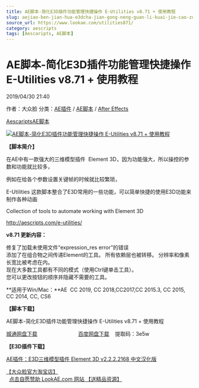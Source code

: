 ```yaml
---
title: AE脚本-简化E3D插件功能管理快捷操作 E-Utilities v8.71 + 使用教程
slug: aejiao-ben-jian-hua-e3dcha-jian-gong-neng-guan-li-kuai-jie-cao-zuo-e-utilities-v8-71-shi-yong-jiao-cheng
source_url: https://www.lookae.com/utilities871/
category: aescripts
tags: [Aescaripts, AE脚本]
---
```

# AE脚本-简化E3D插件功能管理快捷操作 E-Utilities v8.71 + 使用教程

2019/04/30 21:40

作者：大众脸
分类：[AE插件](https://www.lookae.com/after-effects/aechajian/) / [AE脚本](https://www.lookae.com/after-effects/aescripts/) / [After Effects](https://www.lookae.com/after-effects/)

[Aescaripts](https://www.lookae.com/tag/aescaripts/)[AE脚本](https://www.lookae.com/tag/ae%e8%84%9a%e6%9c%ac/)

[![AE脚本-简化E3D插件功能管理快捷操作 E-Utilities v8.71 + 使用教程](https://www.lookae.com/wp-content/uploads/2017/09/E-Utilities.jpg "AE脚本-简化E3D插件功能管理快捷操作 E-Utilities v8.71 + 使用教程-LookAE.com")](https://www.lookae.com/wp-content/uploads/2017/09/E-Utilities.jpg)

**【脚本简介】**

在AE中有一款强大的三维模型插件  Element 3D，因为功能强大，所以操控的参数和功能就比较多，

例如在给各个参数设置关键帧的时候就比较繁琐，

E-Utilities 这款脚本整合了E3D常用的一些功能，可以简单快捷的使用E3D功能来制作各种动画

Collection of tools to automate working with Element 3D

http://aescripts.com/e-utilities/

**v8.71 更新内容：**

修复了加载未使用文件“expression\_res error”的错误  
添加了在组合物之间传递Element的工具。 所有依赖层也被转移。 分辨率和像素长宽比被考虑在内。  
现在大多数工具都有不同的模式（使用Ctrl键单击工具）。  
您可以更改按钮的顺序并隐藏不需要的工具。

**适用于Win/Mac：**AE  CC 2019, CC 2018,CC2017,CC 2015.3, CC 2015, CC 2014, CC, CS6

**【脚本下载】**

AE脚本-简化E3D插件功能管理快捷操作 E-Utilities v8.71 + 使用教程

[城通网盘下载](https://lookae.ctfile.com/fs/680462-370157015)                            [百度网盘下载](https://pan.baidu.com/s/1R4UGXXCUhUS6bcQoxxL17A)    提取码：3e5w

**【E3D插件下载】**

[AE插件：E3D三维模型插件 Element 3D v2.2.2.2168 中文汉化版](https://www.lookae.com/element-3d-2168-ch/)

[【大众脸官方淘宝店】](https://lookae.taobao.com/)                [点击自愿赞助 LookAE.com 网站 【送精品资源】](https://www.lookae.com/sponsor/)
